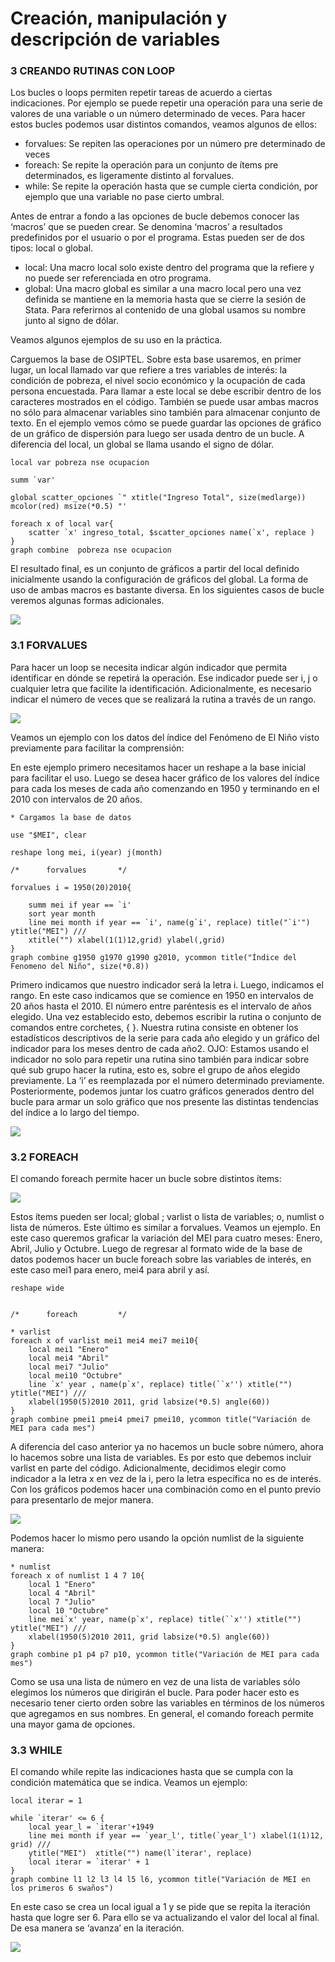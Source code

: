 # Creación, manipulación y descripción de variables

###  3 CREANDO RUTINAS CON LOOP

Los bucles o loops permiten repetir tareas de acuerdo a ciertas indicaciones. Por ejemplo se puede repetir una operación para una serie de valores de una variable o un número determinado de veces. Para hacer estos bucles podemos usar distintos comandos, veamos algunos de ellos:

- forvalues: Se repiten las operaciones por un número pre determinado de veces
- foreach: Se repite la operación para un conjunto de ítems pre determinados, es ligeramente distinto al forvalues.
- while: Se repite la operación hasta que se cumple cierta condición, por ejemplo que una variable no pase cierto umbral. 

Antes de entrar a fondo a las opciones de bucle debemos conocer las ‘macros’ que se pueden crear. Se denomina ‘macros’ a resultados predefinidos por el usuario o por el programa. Estas pueden ser de dos tipos: local o global.

- local: Una macro local solo existe dentro del programa que la refiere y no puede ser referenciada en otro programa.
- global: Una macro global es similar a una macro local pero una vez definida se mantiene en la memoria hasta que se cierre la sesión de Stata. Para referirnos al contenido de una global usamos su nombre junto al signo de dólar. 

Veamos algunos ejemplos de su uso en la práctica.

Carguemos la base de OSIPTEL. Sobre esta base usaremos, en primer lugar, un local llamado var que refiere a tres variables de interés: la condición de pobreza, el nivel socio económico y la ocupación de cada persona encuestada. Para llamar a este local se debe escribir dentro de los caracteres mostrados en el código. También se puede usar ambas macros no sólo para almacenar variables sino también para almacenar conjunto de texto. En el ejemplo vemos cómo se puede guardar las opciones de gráfico de un gráfico de dispersión para luego ser usada dentro de un bucle. A diferencia del local, un global se llama usando el signo de dólar.

```
local var pobreza nse ocupacion

summ `var'

global scatter_opciones `" xtitle("Ingreso Total", size(medlarge))  mcolor(red) msize(*0.5) "'

foreach x of local var{
	scatter `x' ingreso_total, $scatter_opciones name(`x', replace )
}
graph combine  pobreza nse ocupacion
```

El resultado final, es un conjunto de gráficos a partir del local definido inicialmente usando la configuración de gráficos del global.
La forma de uso de ambas macros es bastante diversa. En los siguientes casos de bucle veremos algunas formas adicionales.

![](https://scontent.flim30-1.fna.fbcdn.net/v/t39.30808-6/332576112_1152018182163367_883477263878788508_n.jpg?_nc_cat=106&ccb=1-7&_nc_sid=730e14&_nc_ohc=Dt8DyJg4yxEAX_yWU3H&tn=Xc4MjXoFM9qCnvxH&_nc_ht=scontent.flim30-1.fna&oh=00_AfBjUYH1sy8nM1G4GuPsI0OFhOPP__hejhaJa8aJC43gqA&oe=63FCA62F)


### 3.1 FORVALUES

Para hacer un loop se necesita indicar algún indicador que permita identificar en dónde se repetirá la operación. Ese indicador puede ser i, j o cualquier letra que facilite la identificación. Adicionalmente, es necesario indicar el número de veces que se realizará la rutina a través de un rango.

![](https://scontent.flim30-1.fna.fbcdn.net/v/t39.30808-6/332543668_773480133777686_520689159187209607_n.jpg?_nc_cat=105&ccb=1-7&_nc_sid=730e14&_nc_ohc=4pTQtBfzxnoAX_ceqg2&_nc_ht=scontent.flim30-1.fna&oh=00_AfDDlB-Tmw84C7fGWgxn5GA3Ldso_-aFNT5ydl-SaHE7Kw&oe=63FD3183)

Veamos un ejemplo con los datos del índice del Fenómeno de El Niño visto previamente para facilitar la comprensión:

En este ejemplo primero necesitamos hacer un reshape a la base inicial para facilitar el uso. Luego se desea hacer gráfico de los valores del índice para cada los meses de cada año comenzando en 1950 y terminando en el 2010 con intervalos de 20 años.

```
* Cargamos la base de datos

use "$MEI", clear

reshape long mei, i(year) j(month)

/*		forvalues 		*/

forvalues i = 1950(20)2010{

	summ mei if year == `i' 
	sort year month
	line mei month if year == `i', name(g`i', replace) title("`i'") ytitle("MEI") ///
	xtitle("") xlabel(1(1)12,grid) ylabel(,grid) 	
}
graph combine g1950 g1970 g1990 g2010, ycommon title("Índice del Fenomeno del Niño", size(*0.8))
```

Primero indicamos que nuestro indicador será la letra i. Luego, indicamos el rango. En este caso indicamos que se comience en 1950 en intervalos de 20 años hasta el 2010. El número entre paréntesis es el intervalo de años elegido. Una vez establecido esto, debemos escribir la rutina o conjunto de comandos entre corchetes, { }. Nuestra rutina consiste en obtener los estadísticos descriptivos de la serie para cada año elegido y un gráfico del indicador para los meses dentro de cada año2. OJO: Estamos usando el indicador no solo para repetir una rutina sino también para indicar sobre qué sub grupo hacer la rutina, esto es, sobre el grupo de años elegido previamente. La ‘i’ es reemplazada por el número determinado previamente.
Posteriormente, podemos juntar los cuatro gráficos generados dentro del bucle para armar un solo gráfico que nos presente las distintas tendencias del índice a lo largo del tiempo.

![](https://scontent.flim30-1.fna.fbcdn.net/v/t39.30808-6/332481997_1391716091684159_4872517281577169220_n.jpg?_nc_cat=110&ccb=1-7&_nc_sid=730e14&_nc_ohc=igjcuGywT8YAX8STRL_&_nc_ht=scontent.flim30-1.fna&oh=00_AfDMf39gWKjUsA7lybI4JBV9m7nsJUKEWMW1AMSte0vF2g&oe=63FD4054)


### 3.2 FOREACH

El comando foreach permite hacer un bucle sobre distintos ítems:

![](https://scontent.flim30-1.fna.fbcdn.net/v/t39.30808-6/332502888_1283771052174069_4656144886925164221_n.jpg?_nc_cat=111&ccb=1-7&_nc_sid=730e14&_nc_ohc=CQRPTjmFVioAX8O3OT4&tn=Xc4MjXoFM9qCnvxH&_nc_ht=scontent.flim30-1.fna&oh=00_AfApTg5PH_zPg_Bld36sYQBMeurWvrdQkgvg4okW2SVHjg&oe=63FD9151)

Estos ítems pueden ser local; global ; varlist o lista de variables; o, numlist o lista de números. Este último es similar a forvalues.
Veamos un ejemplo. En este caso queremos graficar la variación del MEI para cuatro meses: Enero, Abril, Julio y Octubre. Luego de regresar al formato wide de la base de datos podemos hacer un bucle foreach sobre las variables de interés, en este caso mei1 para enero, mei4 para abril y así.

```
reshape wide 


/*		foreach 		*/

* varlist
foreach x of varlist mei1 mei4 mei7 mei10{
	local mei1 "Enero"
	local mei4 "Abril"
	local mei7 "Julio"
	local mei10 "Octubre"
	line `x' year , name(p`x', replace) title(``x'') xtitle("") ytitle("MEI") ///
	xlabel(1950(5)2010 2011, grid labsize(*0.5) angle(60))
}
graph combine pmei1 pmei4 pmei7 pmei10, ycommon title("Variación de MEI para cada mes")
```

A diferencia del caso anterior ya no hacemos un bucle sobre número, ahora lo hacemos sobre una lista de variables. Es por esto que debemos incluir varlist en parte del código. Adicionalmente, decidimos elegir como indicador a la letra x en vez de la i, pero la letra específica no es de interés.
Con los gráficos podemos hacer una combinación como en el punto previo para presentarlo de mejor manera.

![](https://scontent.flim30-1.fna.fbcdn.net/v/t39.30808-6/332705320_1488270541578067_8908275477080441571_n.jpg?_nc_cat=102&ccb=1-7&_nc_sid=730e14&_nc_ohc=oGuxyzSDKL0AX9zG3CV&_nc_ht=scontent.flim30-1.fna&oh=00_AfCjpVDLCbeLMN28WLSL666oMBChIKF5NJN_Tht8iIg-8g&oe=63FCCF6A)

Podemos hacer lo mismo pero usando la opción numlist de la siguiente manera:

```
* numlist
foreach x of numlist 1 4 7 10{
	local 1 "Enero"
	local 4 "Abril"
	local 7 "Julio"
	local 10 "Octubre"
	line mei`x' year, name(p`x', replace) title(``x'') xtitle("") ytitle("MEI") ///
	xlabel(1950(5)2010 2011, grid labsize(*0.5) angle(60))
}
graph combine p1 p4 p7 p10, ycommon title("Variación de MEI para cada mes") 
```

Como se usa una lista de número en vez de una lista de variables sólo elegimos los números que dirigirán el bucle. Para poder hacer esto es necesario tener cierto orden sobre las variables en términos de los números que agregamos en sus nombres. En general, el comando foreach permite una mayor gama de opciones.

### 3.3 WHILE

El comando while repite las indicaciones hasta que se cumpla con la condición matemática que se indica. Veamos un ejemplo: 

```
local iterar = 1

while `iterar' <= 6 {
	local year_l = `iterar'+1949
	line mei month if year == `year_l', title(`year_l') xlabel(1(1)12, grid) ///
	ytitle("MEI")  xtitle("") name(l`iterar', replace)
	local iterar = `iterar' + 1
}
graph combine l1 l2 l3 l4 l5 l6, ycommon title("Variación de MEI en los primeros 6 swaños")
```
En este caso se crea un local igual a 1 y se pide que se repita la iteración hasta que logre ser 6. Para ello se va actualizando el valor del local al final. De esa manera se ‘avanza’ en la iteración.

![](https://scontent.flim30-1.fna.fbcdn.net/v/t39.30808-6/332698423_457585019828752_835149073548349677_n.jpg?_nc_cat=106&ccb=1-7&_nc_sid=730e14&_nc_ohc=0dL5zpBiRecAX9zV_R0&_nc_ht=scontent.flim30-1.fna&oh=00_AfBe6DvOavUPJp7PyOmWztHY_E874HXZjqewDOHOczMVxA&oe=63FD92E3)
